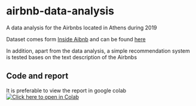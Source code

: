 # airbnb-data-analysis
A data analysis for the Airbnbs located in Athens during 2019

Dataset comes form [Inside Aibnb](http://insideairbnb.com/index.html) and can be found [here](http://insideairbnb.com/get-the-data.html)

In addition, apart from the data analysis, a simple recommendation system is tested bases on the text description of the Airbnbs

## Code and report

It is preferable to view the report in google colab [![Click here to open in Colab](https://colab.research.google.com/assets/colab-badge.svg)](https://colab.research.google.com/github/AGiannoutsos/airbnb-data-analysis/blob/main/athens-airbnb-data-analysis.ipynb)
